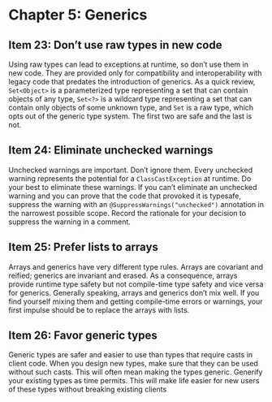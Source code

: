 # Chapter 5: Generics

## Item 23: Don’t use raw types in new code

Using raw types can lead to exceptions at runtime, so don’t use them in new code. They are provided only for compatibility and interoperability with legacy code that predates the introduction of generics. As a quick review, `Set<Object>` is a parameterized type representing a set that can contain objects of any type, `Set<?>` is a wildcard type representing a set that can contain only objects of some unknown type, and `Set` is a raw type, which opts out of the generic type system. The first two are safe and the last is not.

## Item 24: Eliminate unchecked warnings

Unchecked warnings are important. Don’t ignore them. Every unchecked warning represents the potential for a `ClassCastException` at runtime. Do your best to eliminate these warnings. If you can’t eliminate an unchecked warning and you can prove that the code that provoked it is typesafe, suppress the warning with an `@SuppressWarnings("unchecked")` annotation in the narrowest possible scope. Record the rationale for your decision to suppress the warning in a comment.

## Item 25: Prefer lists to arrays

Arrays and generics have very different type rules. Arrays are covariant and reified; generics are invariant and erased. As a consequence, arrays provide runtime type safety but not compile-time type safety and vice versa for generics. Generally speaking, arrays and generics don’t mix well. If you find yourself mixing them and getting compile-time errors or warnings, your first impulse should be to replace the arrays with lists.

## Item 26: Favor generic types

Generic types are safer and easier to use than types that require casts in client code. When you design new types, make sure that they can be used without such casts. This will often mean making the types generic. Generify your existing types as time permits. This will make life easier for new users of these types without breaking existing clients